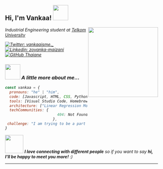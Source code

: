 <h2> Hi, I'm Vankaa! <img src="https://media.giphy.com/media/mGcNjsfWAjY5AEZNw6/giphy.gif" width="50"></h2>
<img align='right' src="https://i.giphy.com/media/v1.Y2lkPTc5MGI3NjExZWMzaGtiaGN4b3lncWw2MTdscm12ZXRvdWc1c25oMXd0bmpyNnJwOCZlcD12MV9pbnRlcm5hbF9naWZfYnlfaWQmY3Q9cw/XbF64FyZdOVmxWmcB9/giphy.gif" width="230">
<p><em>Industrial Engineering student at <a href="https://telkomuniversity.ac.id/">Telkom University</a>

[![Twitter: vankaaisme._](https://img.shields.io/twitter/follow/vankaaisme_?style=social)]((https://x.com/vankaaisme_))
[![Linkedin: zovanka-maizani](https://img.shields.io/badge/-Zovanka_Al_Maizani-blue?style=flat-square&logo=Linkedin&logoColor=white&link=https://www.linkedin.com/in/zovanka-maizani/)](https://www.linkedin.com/in/zovanka-maizani/)
[![GitHub Thaiane](https://img.shields.io/github/followers/vankaaism?label=follow&style=social)](https://github.com/vankaaism)


### <img src="https://i.giphy.com/media/v1.Y2lkPTc5MGI3NjExYTR0dDd2eTRvbmo4bWg4MGc3dG9pOXBmNXA0ZTVnbnNxMjRjNGthdiZlcD12MV9pbnRlcm5hbF9naWZfYnlfaWQmY3Q9cw/uXA3AVxUtHsVKVjlj8/giphy.gif" width="50"> A little more about me...  

```javascript
const vankaa = {
  pronouns: "he" | "him",
  code: [Javascript, HTML, CSS, Python, Java],
  tools: [Visual Studio Code, Homebrew, Xcode],
  architecture: ["Linear Regression Model", "FFNN", "Decision Trees"],
  techCommunities: {
                        404: Not Found
                      },
 challenge: "I am trying to be a part of GDGoC Telkom University"
}
```

<img src="https://media.giphy.com/media/LnQjpWaON8nhr21vNW/giphy.gif" width="60"> <em><b>I love connecting with different people</b> so if you want to say <b>hi, I'll be happy to meet you more!</b> :)</em>

---
